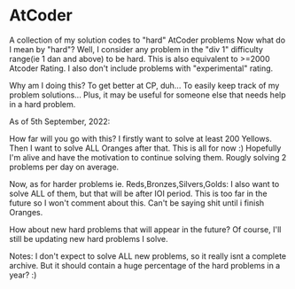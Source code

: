 # AtCoder
A collection of my solution codes to "hard" AtCoder problems
Now what do I mean by "hard"?
Well, I consider any problem in the "div 1" difficulty range(ie 1 dan and above) to be hard.
This is also equivalent to >=2000 Atcoder Rating.
I also don't include problems with "experimental" rating.

Why am I doing this? 
To get better at CP, duh...
To easily keep track of my problem solutions...
Plus, it may be useful for someone else that needs help in a hard problem.

As of 5th September, 2022:

How far will you go with this?
I firstly want to solve at least 200 Yellows.
Then I want to solve ALL Oranges after that. This is all for now :)
Hopefully I'm alive and have the motivation to continue solving them.
Rougly solving 2 problems per day on average.

Now, as for harder problems ie. Reds,Bronzes,Silvers,Golds:
I also want to solve ALL of them, but that will be after IOI period.
This is too far in the future so I won't comment about this.
Can't be saying shit until i finish Oranges.

How about new hard problems that will appear in the future?
Of course, I'll still be updating new hard problems I solve.

Notes:
I don't expect to solve ALL new problems, so it really isnt a complete archive.
But it should contain a huge percentage of the hard problems in a year? :)
